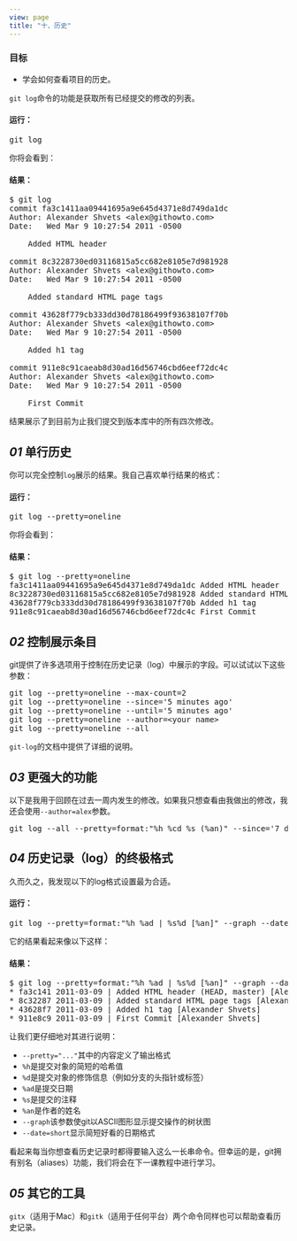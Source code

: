 ```yaml
---
view: page
title: "十、历史"
---
```


<h3>目标</h3>

<ul><li>学会如何查看项目的历史。</li></ul>

<p><code>git log</code>命令的功能是获取所有已经提交的修改的列表。</p>

<h4 class="h4-pre">运行：</h4>

<pre class="instructions">git log</pre>

<p>你将会看到：</p>

<h4 class="h4-pre">结果：</h4>

<pre class="sample">$ git log
commit fa3c1411aa09441695a9e645d4371e8d749da1dc
Author: Alexander Shvets &lt;alex@githowto.com&gt;
Date:   Wed Mar 9 10:27:54 2011 -0500

    Added HTML header

commit 8c3228730ed03116815a5cc682e8105e7d981928
Author: Alexander Shvets &lt;alex@githowto.com&gt;
Date:   Wed Mar 9 10:27:54 2011 -0500

    Added standard HTML page tags

commit 43628f779cb333dd30d78186499f93638107f70b
Author: Alexander Shvets &lt;alex@githowto.com&gt;
Date:   Wed Mar 9 10:27:54 2011 -0500

    Added h1 tag

commit 911e8c91caeab8d30ad16d56746cbd6eef72dc4c
Author: Alexander Shvets &lt;alex@githowto.com&gt;
Date:   Wed Mar 9 10:27:54 2011 -0500

    First Commit</pre>

<p>结果展示了到目前为止我们提交到版本库中的所有四次修改。</p>

<h2><em>01</em> 单行历史</h2>

<p>你可以完全控制<code>log</code>展示的结果。我自己喜欢单行结果的格式：</p>

<h4 class="h4-pre">运行：</h4>

<pre class="instructions">git log --pretty=oneline</pre>

<p>你将会看到：</p>

<h4 class="h4-pre">结果：</h4>

<pre class="sample">$ git log --pretty=oneline
fa3c1411aa09441695a9e645d4371e8d749da1dc Added HTML header
8c3228730ed03116815a5cc682e8105e7d981928 Added standard HTML page tags
43628f779cb333dd30d78186499f93638107f70b Added h1 tag
911e8c91caeab8d30ad16d56746cbd6eef72dc4c First Commit</pre>

<h2><em>02</em> 控制展示条目</h2>

<p>git提供了许多选项用于控制在历史记录（log）中展示的字段。可以试试以下这些参数：</p>

<pre class="instructions">git log --pretty=oneline --max-count=2
git log --pretty=oneline --since='5 minutes ago'
git log --pretty=oneline --until='5 minutes ago'
git log --pretty=oneline --author=&lt;your name&gt;
git log --pretty=oneline --all</pre>

<p><code>git-log</code>的文档中提供了详细的说明。</p>

<h2><em>03</em> 更强大的功能</h2>

<p>以下是我用于回顾在过去一周内发生的修改。如果我只想查看由我做出的修改，我还会使用<code>--author=alex</code>参数。</p>

<pre class="instructions">git log --all --pretty=format:"%h %cd %s (%an)" --since='7 days ago'</pre>

<h2><em>04</em> 历史记录（log）的终极格式</h2>

<p>久而久之，我发现以下的log格式设置最为合适。</p>

<h4 class="h4-pre">运行：</h4>

<pre class="instructions">git log --pretty=format:"%h %ad | %s%d [%an]" --graph --date=short</pre>

<p>它的结果看起来像以下这样：</p>

<h4 class="h4-pre">结果：</h4>

<pre class="sample">$ git log --pretty=format:"%h %ad | %s%d [%an]" --graph --date=short
* fa3c141 2011-03-09 | Added HTML header (HEAD, master) [Alexander Shvets]
* 8c32287 2011-03-09 | Added standard HTML page tags [Alexander Shvets]
* 43628f7 2011-03-09 | Added h1 tag [Alexander Shvets]
* 911e8c9 2011-03-09 | First Commit [Alexander Shvets]</pre>

<p>让我们更仔细地对其进行说明：</p>

<ul><li><code>--pretty="..."</code>其中的内容定义了输出格式</li>
	<li><code>%h</code>是提交对象的简短的哈希值</li>
	<li><code>%d</code>是提交对象的修饰信息（例如分支的头指针或标签）</li>
	<li><code>%ad</code>是提交日期</li>
	<li><code>%s</code>是提交的注释</li>
	<li><code>%an</code>是作者的姓名</li>
	<li><code>--graph</code>该参数使git以ASCII图形显示提交操作的树状图</li>
	<li><code>--date=short</code>显示简短好看的日期格式</li></ul>

<p>看起来每当你想查看历史记录时都得要输入这么一长串命令。但幸运的是，git拥有别名（aliases）功能，我们将会在下一课教程中进行学习。</p>

<h2><em>05</em> 其它的工具</h2>

<p><code>gitx</code>（适用于Mac）和<code>gitk</code>（适用于任何平台）两个命令同样也可以帮助查看历史记录。</p>
